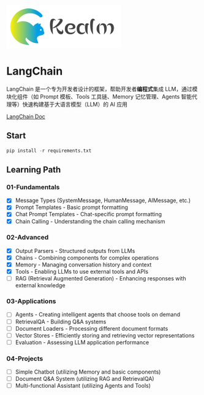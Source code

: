 ![logo](../../shared/static/imgs/logo-kealm.png)

# LangChain

LangChain 是一个专为开发者设计的框架，帮助开发者**编程式**集成 LLM，通过模块化组件（如 Prompt 模板、Tools 工具链、Memory 记忆管理、Agents 智能代理等）快速构建基于大语言模型（LLM）的 AI 应用

[LangChain Doc](https://js.langchain.com/docs/introduction/)

## Start

```py
pip install -r requirements.txt
```

## Learning Path

### 01-Fundamentals

- [x] Message Types (SystemMessage, HumanMessage, AIMessage, etc.)
- [x] Prompt Templates - Basic prompt formatting
- [x] Chat Prompt Templates - Chat-specific prompt formatting
- [x] Chain Calling - Understanding the chain calling mechanism

### 02-Advanced

- [x] Output Parsers - Structured outputs from LLMs
- [x] Chains - Combining components for complex operations
- [x] Memory - Managing conversation history and context
- [x] Tools - Enabling LLMs to use external tools and APIs
- [ ] RAG (Retrieval Augmented Generation) - Enhancing responses with external knowledge

### 03-Applications

- [ ] Agents - Creating intelligent agents that choose tools on demand
- [ ] RetrievalQA - Building Q&A systems
- [ ] Document Loaders - Processing different document formats
- [ ] Vector Stores - Efficiently storing and retrieving vector representations
- [ ] Evaluation - Assessing LLM application performance

### 04-Projects

- [ ] Simple Chatbot (utilizing Memory and basic components)
- [ ] Document Q&A System (utilizing RAG and RetrievalQA)
- [ ] Multi-functional Assistant (utilizing Agents and Tools)
